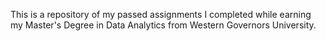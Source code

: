 This is a repository of my passed assignments I completed while earning my Master's Degree in Data Analytics from Western Governors University.
